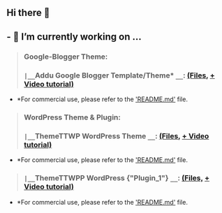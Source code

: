 ## Hi there 👋 
## - 🔭 I’m currently working on ...
> ### Google-Blogger Theme:
> ### `|__`Addu Google Blogger Template/Theme* `__`: [(Files,](https://github.com/TechTauba/themettb-google-blogger-theme) [+ Video tutorial)](https://youtube.com/@Techadduce)
* *For commercial use, please refer to the ['README.md'](https://github.com/TechTauba/themettb-google-blogger-theme/blob/main/README.md) file.
> ### WordPress Theme & Plugin:
> ### `|__`ThemeTTWP WordPress Theme `__`: [(Files,](https://github.com/TechTauba/themettwp-wordpress-theme) [+ Video tutorial)](https://youtube.com/@Techadduce)
* *For commercial use, please refer to the ['README.md'](https://github.com/TechTauba/themettb-google-blogger-theme/blob/main/README.md) file.
> ### `|__`ThemeTTWPP WordPress {"Plugin_1"} `__`: [(Files,](https://github.com/TechTauba/themettwpp-wordpress-theme-plugin-1) [+ Video tutorial)](https://youtube.com/@TechTauba)
* *For commercial use, please refer to the ['README.md'](https://github.com/TechTauba/themettb-google-blogger-theme/blob/main/README.md) file.


<!--
**TechTauba/TechTauba** is a ✨ _special_ ✨ repository because its `README.md` (this file) appears on your GitHub profile.

Here are some ideas to get you started:

- 🔭 I’m currently working on ...
- 🌱 I’m currently learning ...
- 👯 I’m looking to collaborate on ...
- 🤔 I’m looking for help with ...
- 💬 Ask me about ...
- 📫 How to reach me: ...
- 😄 Pronouns: ...
- ⚡ Fun fact: ...
-->
